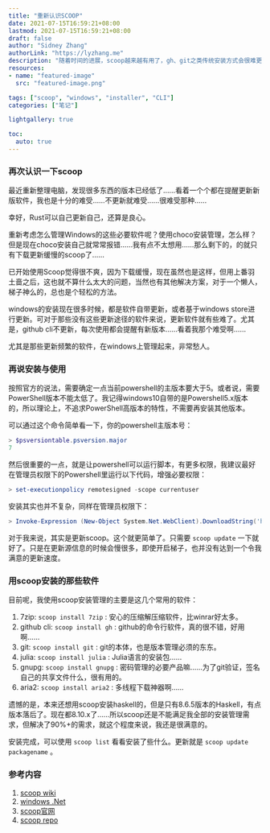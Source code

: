 ```yaml
---
title: "重新认识SCOOP"
date: 2021-07-15T16:59:21+08:00
lastmod: 2021-07-15T16:59:21+08:00
draft: false
author: "Sidney Zhang"
authorLink: "https://lyzhang.me"
description: "随着时间的进展，scoop越来越有用了，gh、git之类传统安装方式会很难更新，使用scoop就容易了很多。"
resources:
- name: "featured-image"
  src: "featured-image.png"

tags: ["scoop", "windows", "installer", "CLI"]
categories: ["笔记"]

lightgallery: true

toc:
  auto: true
---
```


<!--more-->

### 再次认识一下scoop

最近重新整理电脑，发现很多东西的版本已经低了……看着一个个都在提醒更新新版软件，我也是十分的难受……不更新就难受……很难受那种……

幸好，Rust可以自己更新自己，还算是良心。

重新考虑怎么管理Windows的这些必要软件呢？使用choco安装管理，怎么样？但是现在choco安装自己就常常报错……我有点不太想用……那么剩下的，的就只有下载更新缓慢的scoop了……

已开始使用Scoop觉得很不爽，因为下载缓慢，现在虽然也是这样，但用上番羽土啬之后，这也就不算什么太大的问题，当然也有其他解决方案，对于一个懒人，梯子神么的，总也是个轻松的方法。

windows的安装现在很多时候，都是软件自带更新，或者基于windows store进行更新。可对于那些没有这些更新途径的软件来说，更新软件就有些难了。尤其是，github cli不更新，每次使用都会提醒有新版本……看着我那个难受啊……

尤其是那些更新频繁的软件，在windows上管理起来，非常愁人。

### 再说安装与使用

按照官方的说法，需要确定一点当前powershell的主版本要大于5。或者说，需要PowerShell版本不能太低了。我记得windows10自带的是Powershell5.x版本的，所以理论上，不追求PowerShell高版本的特性，不需要再安装其他版本。

可以通过这个命令简单看一下，你的powershell主版本号：

```powershell
> $psversiontable.psversion.major
7
```

然后很重要的一点，就是让powershell可以运行脚本，有更多权限，我建议最好在管理员权限下的Powershell里运行以下代码，增强必要权限：

```powershell
> set-executionpolicy remotesigned -scope currentuser
```

安装其实也并不复杂，同样在管理员权限下：

```powershell
> Invoke-Expression (New-Object System.Net.WebClient).DownloadString('https://get.scoop.sh')
```

对于我来说，其实是更新scoop。这个就更简单了。只需要 `scoop update` 一下就好了。只是在更新源信息的时候会慢很多，即使开启梯子，也并没有达到一个令我满意的更新速度。

### 用scoop安装的那些软件

目前呢，我使用scoop安装管理的主要是这几个常用的软件：

1. 7zip: `scoop install 7zip` : 安心的压缩解压缩软件，比winrar好太多。
2. github cli: `scoop install gh` : github的命令行软件，真的很不错，好用啊……
3. git: `scoop install git` : git的本体，也是版本管理必须的东东。
4. julia: `scoop install julia` : Julia语言的安装包……
5. gnupg: `scoop install gnupg` : 密码管理的必要产品嘛……为了git验证，签名自己的共享文件什么，很有用的。
6. aria2: `scoop install aria2` : 多线程下载神器啊……

遗憾的是，本来还想用scoop安装haskell的，但是只有8.6.5版本的Haskell，有点版本落后了。现在都8.10.x了……所以scoop还是不能满足我全部的安装管理需求，但解决了90%+的需求，就这个程度来说，我还是很满意的。

安装完成，可以使用 `scoop list` 看看安装了些什么。更新就是 `scoop update packagename` 。

### 参考内容

1. [scoop wiki](https://github.com/lukesampson/scoop/wiki)
2. [windows .Net](https://dotnet.microsoft.com/download)
3. [scoop官网](https://scoop.sh/)
4. [scoop repo](https://github.com/lukesampson/scoop)
